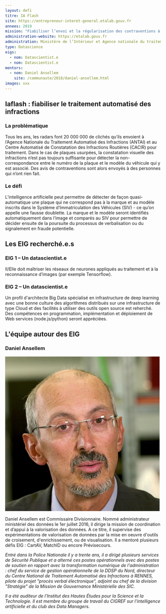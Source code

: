 ```yaml
---
layout: defi
titre: IA Flash
site: https://entrepreneur-interet-general.etalab.gouv.fr
annees: 2019
mission: "Fiabiliser l’envoi et la régularisation des contraventions à partir de la reconnaissance d’images"
administration-website: https://etalab.gouv.fr
administration: Ministère de l’Intérieur et Agence nationale du traitement automatisé des infractions (ANTAI)
type: Datascience
eigs:
  - nom: Datascientist.e
  - nom: Datascientist.e
mentors:
  - nom: Daniel Ansellem
    site: /communaute/2018/daniel-ansellem.html
images: xxx
---
```


## Iaflash : fiabiliser le traitement automatisé des infractions

### La problématique

Tous les ans, les radars font 20 000 000 de clichés qu’ils envoient à
l’Agence Nationale du Traitement Automatisé des Infractions (ANTAI) et
au Centre Automatisé de Constatation des Infractions Routières (CACIR)
pour traitement. Dans le cas de plaques usurpées, la constatation
visuelle des infractions n’est pas toujours suffisante pour détecter
la non-correspondance entre le numéro de la plaque et le modèle du
véhicule qui y est associé. Des avis de contraventions sont alors
envoyés à des personnes qui n’ont rien fait.

### Le défi

L’intelligence artificielle peut permettre de détecter de façon
quasi-automatique une plaque qui ne correspond pas à la marque et au
modèle inscrits dans le Système d’Immatriculation des Véhicules
(SIV) - ce qu’on appelle une fausse doublette. La marque et le modèle
seront identifiés automatiquement dans l’image et comparés au SIV pour
permettre de décider ensuite de la poursuite du processus de
verbalisation ou du signalement en fraude potentielle.

## Les EIG recherché.e.s

### EIG 1 – Un datascientist.e

Il/Elle doit maîtriser les réseaux de neurones appliqués au traitement
et à la reconnaissance d’images (par exemple Tensorflow).

### EIG 2 – Un datascientist.e

Un profil d'architecte Big Data spécialisé en infrastructure de deep
learning avec une bonne culture des algorithmes distribués sur une
infrastructure de type Cloud et des facilités à utiliser des outils
open source est reherché. Des compétences en programmation,
implémentation et déploiement de Web services (node.js/python) seront
appréciées.

## L'équipe autour des EIG

### Daniel Ansellem

![Daniel Ansellem](/img/communaute/Daniel-Ansellem-2.png)

Daniel Ansellem est Commissaire Divisionnaire. Nommé administrateur
ministériel des données le 1er juillet 2016, il dirige la mission de
coordination et d’appui à la valorisation des données. A ce titre, il
supervise des expérimentations de valorisation de données par la mise
en oeuvre d'outils de croisement, d'enrichissement, ou de
visualisation. Il a mentoré plusieurs défis EIG : CartAV, MatchID ou
encore Prévisecours.

_Entré dans la Police Nationale il y a trente ans, il a dirigé
plusieurs services de Sécurité Publique et a alterné ces postes
opérationnels avec des postes de soutien en rapport avec la
transformation numérique de l'administration : chef du service de
gestion opérationnelle de la DDSP du Nord, directeur du Centre
National de Traitement Automatisé des Infractions à RENNES, pilote du
projet "procès verbal électronique", adjoint au chef de la division
"Stratégie" de la Mission de Gouvernance Ministérielle des SIC._

_Il a été auditeur de l’Institut des Hautes Études pour la Science et
la Technologie. Il est membre du groupe de travail du CIGREF sur
l'intelligence artificielle et du club des Data Managers._
